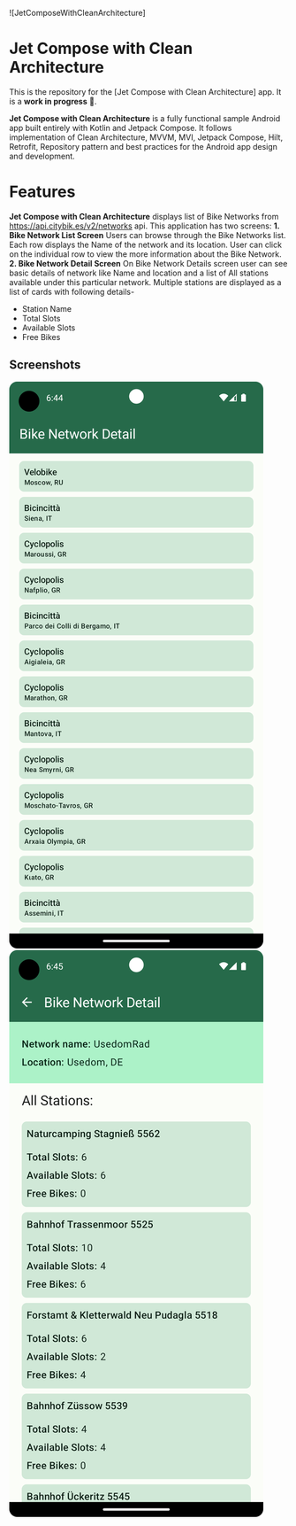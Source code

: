 ![JetComposeWithCleanArchitecture]

Jet Compose with Clean Architecture
===================================

This is the repository for the [Jet Compose with Clean Architecture] app. It is a **work in progress** 🚧.

**Jet Compose with Clean Architecture** is a fully functional sample Android app built entirely with Kotlin and Jetpack Compose. 
It follows implementation of Clean Architecture, MVVM, MVI, Jetpack Compose, Hilt, Retrofit, Repository pattern 
and best practices for the Android app design and development.

# Features

**Jet Compose with Clean Architecture** displays list of Bike Networks from https://api.citybik.es/v2/networks api.
This application has two screens:
**1. Bike Network List Screen**
Users can browse through the Bike Networks list. Each row displays the Name of the network and its location. 
User can click on the individual row to view the more information about the Bike Network.
**2. Bike Network Detail Screen**
On Bike Network Details screen user can see basic details of network like Name and location and a list of All 
stations available under this particular network. Multiple stations are displayed as a list of cards with following details-
- Station Name
- Total Slots
- Available Slots
- Free Bikes

## Screenshots

![Screenshot showing For screen, Bike Network List Screen](docs/images/BikeNetworkListScreen.png "Screenshot showing For screen, Bike Network List Screen")
![Screenshot showing For screen, Bike Network Details Screen](docs/images/BikeNetworkDetails.png "Screenshot showing For screen, Bike Network Details Screen")


